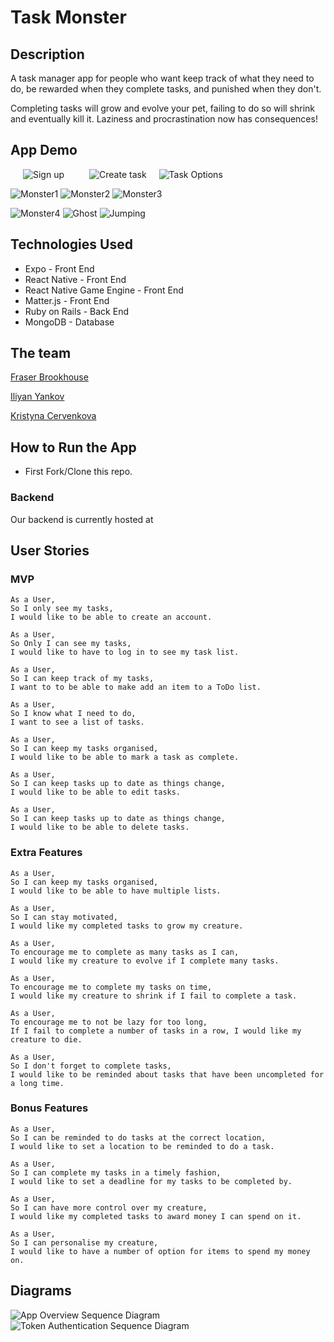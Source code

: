 # Task Monster

## Description

A task manager app for people who want keep track of what they need to do, be rewarded when they complete tasks, and punished when they don't.

Completing tasks will grow and evolve your pet, failing to do so will shrink and eventually kill it. Laziness and procrastination now has consequences!

## App Demo

<img align="left" src="./assets/Sign_up.gif" alt="Sign up" hspace="20"/>
<img align="left" src="./assets/Create_task.gif" alt="Create task" hspace="20"/>

![Task Options](./assets/Complete_fail_edit_delete.gif)

![Monster1](./assets/Egg.gif) ![Monster2](./assets/Swirl.gif) ![Monster3](./assets/Small_monster.gif)

![Monster4](./assets/Large_monster.gif) ![Ghost](./assets/Ghost.gif) ![Jumping](./assets/Jumping.gif)

## Technologies Used
* Expo - Front End
* React Native - Front End
* React Native Game Engine - Front End
* Matter.js - Front End
* Ruby on Rails - Back End
* MongoDB - Database

## The team
[Fraser Brookhouse](https://github.com/fraserbrookhouse)

[Iliyan Yankov](https://github.com/Iliyan-Y)

[Kristyna Cervenkova](https://github.com/kristycer)

## How to Run the App

* First Fork/Clone this repo.

### Backend

Our backend is currently hosted at 



## User Stories


### MVP
```
As a User,
So I only see my tasks,
I would like to be able to create an account.
```

```
As a User,
So Only I can see my tasks,
I would like to have to log in to see my task list.
```

```
As a User,
So I can keep track of my tasks,
I want to to be able to make add an item to a ToDo list.
```

```
As a User,
So I know what I need to do,
I want to see a list of tasks.
```

```
As a User,
So I can keep my tasks organised,
I would like to be able to mark a task as complete.
```

```
As a User,
So I can keep tasks up to date as things change,
I would like to be able to edit tasks.
```

```
As a User,
So I can keep tasks up to date as things change,
I would like to be able to delete tasks.
```

### Extra Features

```
As a User,
So I can keep my tasks organised,
I would like to be able to have multiple lists.
```

```
As a User,
So I can stay motivated,
I would like my completed tasks to grow my creature.
```

```
As a User,
To encourage me to complete as many tasks as I can,
I would like my creature to evolve if I complete many tasks.
```

```
As a User,
To encourage me to complete my tasks on time,
I would like my creature to shrink if I fail to complete a task.
```

```
As a User,
To encourage me to not be lazy for too long,
If I fail to complete a number of tasks in a row, I would like my creature to die.
```

```
As a User,
So I don't forget to complete tasks,
I would like to be reminded about tasks that have been uncompleted for a long time.
```

### Bonus Features

```
As a User,
So I can be reminded to do tasks at the correct location,
I would like to set a location to be reminded to do a task.
```

```
As a User,
So I can complete my tasks in a timely fashion,
I would like to set a deadline for my tasks to be completed by.
```

```
As a User,
So I can have more control over my creature,
I would like my completed tasks to award money I can spend on it.
```

```
As a User,
So I can personalise my creature,
I would like to have a number of option for items to spend my money on.
```

## Diagrams

![App Overview Sequence Diagram](./assets/Interaction_Diagram.png)
![Token Authentication Sequence Diagram](./assets/Token_diagram.png)